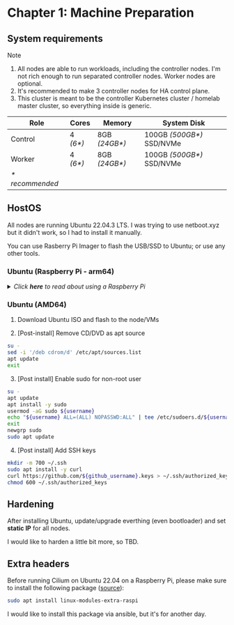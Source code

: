 # Chapter 1: Machine Preparation

## System requirements

> [!Note]
>
> 1. All nodes are able to run workloads, including the controller nodes. I'm not rich enough to run separated controller nodes. Worker nodes are optional.
> 2. It's recommended to make 3 controller nodes for HA control plane.
> 3. This cluster is meant to be the controller Kubernetes cluster / homelab master cluster, so everything inside is generic.

| Role             | Cores     | Memory         | System Disk                |
| ---------------- | --------- | -------------- | -------------------------- |
| Control          | 4 _(6\*)_ | 8GB _(24GB\*)_ | 100GB _(500GB\*)_ SSD/NVMe |
| Worker           | 4 _(6\*)_ | 8GB _(24GB\*)_ | 100GB _(500GB\*)_ SSD/NVMe |
| _\* recommended_ |

## HostOS

All nodes are running Ubuntu 22.04.3 LTS. I was trying to use netboot.xyz but it didn't work, so I had to install it manually.

You can use Rasberry Pi Imager to flash the USB/SSD to Ubuntu; or use any other tools.

### Ubuntu (Raspberry Pi - arm64)

<details>
  <summary><i>Click <b>here</b> to read about using a Raspberry Pi</i></summary>

> [!NOTE]
>
> 1. It is recommended to have an 8GB RasPi model. Most important is to **boot from an external SSD/NVMe** rather than an SD card. This is [supported natively](https://www.raspberrypi.com/documentation/computers/raspberry-pi.html), however if you have an early model you may need to [update the bootloader](https://www.tomshardware.com/how-to/boot-raspberry-pi-4-usb) first.
> 2. Check the [power requirements](https://www.raspberrypi.com/documentation/computers/raspberry-pi.html#power-supply) if using a PoE Hat and a SSD/NVMe dongle.

1. Use RasPi Imager Tool to flash Ubuntu Server 22.04 LTS

- If you can plug USB/NVME into the host machine to flash directly
- Apply user as your liking, by default, it's root; I will create `pi` user, with ssh_key in known_hosts

Then, follow the rest

</details>

### Ubuntu (AMD64)

1. Download Ubuntu ISO and flash to the node/VMs

2. [Post-install] Remove CD/DVD as apt source

```bash
su -
sed -i '/deb cdrom/d' /etc/apt/sources.list
apt update
exit
```

3. [Post install] Enable sudo for non-root user

```bash
su -
apt update
apt install -y sudo
usermod -aG sudo ${username}
echo "${username} ALL=(ALL) NOPASSWD:ALL" | tee /etc/sudoers.d/${username}
exit
newgrp sudo
sudo apt update
```

4. [Post install] Add SSH keys

```bash
mkdir -m 700 ~/.ssh
sudo apt install -y curl
curl https://github.com/${github_username}.keys > ~/.ssh/authorized_keys
chmod 600 ~/.ssh/authorized_keys
```

## Hardening

After installing Ubuntu, update/upgrade everthing (even bootloader) and set **static IP** for all nodes.

I would like to harden a little bit more, so TBD.

## Extra headers

Before running Cilium on Ubuntu 22.04 on a Raspberry Pi, please make sure to install the following package ([source](https://docs.cilium.io/en/stable/operations/system_requirements/#ubuntu-22-04-on-raspberry-pi)):

```bash
sudo apt install linux-modules-extra-raspi
```

I would like to install this package via ansible, but it's for another day.
